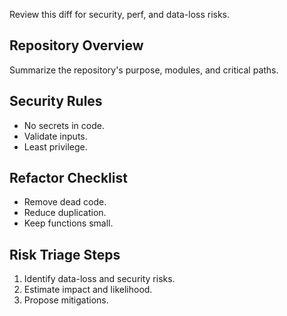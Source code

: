 Review this diff for security, perf, and data-loss risks.
## Repository Overview

Summarize the repository's purpose, modules, and critical paths.

## Security Rules

- No secrets in code.
- Validate inputs.
- Least privilege.

## Refactor Checklist

- Remove dead code.
- Reduce duplication.
- Keep functions small.

## Risk Triage Steps

1. Identify data-loss and security risks.
2. Estimate impact and likelihood.
3. Propose mitigations.

